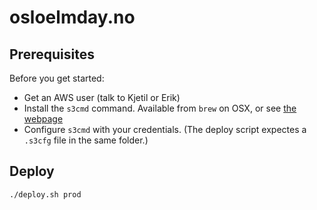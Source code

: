 # osloelmday.no

## Prerequisites

Before you get started:

- Get an AWS user (talk to Kjetil or Erik)
- Install the `s3cmd` command. Available from `brew` on OSX, or see [the webpage](http://s3tools.org/s3cmd)
- Configure `s3cmd` with your credentials. (The deploy script expectes a `.s3cfg` file in the same folder.)

## Deploy

```
./deploy.sh prod
```
